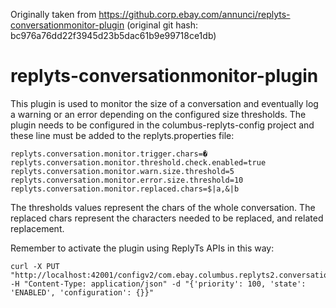 Originally taken from  https://github.corp.ebay.com/annunci/replyts-conversationmonitor-plugin
(original git hash: bc976a76dd22f3945d23b5dac61b9e99718ce1db)

# replyts-conversationmonitor-plugin #

This plugin is used to monitor the size of a conversation and eventually log a warning or an error depending on the configured size thresholds. The plugin needs to be configured in the columbus-replyts-config project and these line must be added to the replyts.properties file:

```
replyts.conversation.monitor.trigger.chars=�
replyts.conversation.monitor.threshold.check.enabled=true
replyts.conversation.monitor.warn.size.threshold=5
replyts.conversation.monitor.error.size.threshold=10
replyts.conversation.monitor.replaced.chars=$|a,&|b

```

The thresholds values represent the chars of the whole conversation. The replaced chars represent the characters needed to be replaced, and related replacement.

Remember to activate the plugin using ReplyTs APIs in this way:

```
curl -X PUT "http://localhost:42001/configv2/com.ebay.columbus.replyts2.conversationmonitor.ConversationMonitorFilterFactory/Default" -H "Content-Type: application/json" -d "{'priority': 100, 'state': 'ENABLED', 'configuration': {}}"
```
